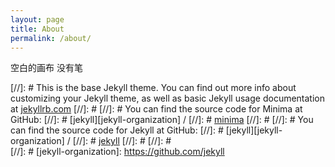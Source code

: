 ```yaml
---
layout: page
title: About
permalink: /about/
---
```


空白的画布
没有笔

[//]: # This is the base Jekyll theme. You can find out more info about customizing your Jekyll theme, as well as basic Jekyll usage documentation at [jekyllrb.com](https://jekyllrb.com/)
[//]: # 
[//]: # You can find the source code for Minima at GitHub:
[//]: # [jekyll][jekyll-organization] /
[//]: # [minima](https://github.com/jekyll/minima)
[//]: # 
[//]: # You can find the source code for Jekyll at GitHub:
[//]: # [jekyll][jekyll-organization] /
[//]: # [jekyll](https://github.com/jekyll/jekyll)
[//]: # 
[//]: #  
[//]: # [jekyll-organization]: https://github.com/jekyll
